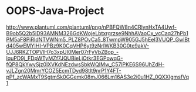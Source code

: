 # OOPS-Java-Project

http://www.plantuml.com/plantuml/png/nPBFQW8n4CRlynHxTA4Uwf-B9ob5Q2b5iD93AMNM326GdKWojeLbtxrgrzse9NhhAVaoCx_vcCaq27hPb1PM5aF8PiRIdNTVWNm5_PLZ8POvCa5_8TwmpW905GJ5hEeI3VUQP_GwlBtd405wEMYIHI-VPBz9K0CqVHP6yt9zNrIWKB30G0te9akV-UJJ6RKZTOPVlH7o3xpUI0Mer07rFyVbZBop_-IquPD9j_FDpWTyMZf7JQUBieLjOtkr3EGPowqG-fQP8QkYwySjz0lXVKdNEzdwsSbkWQIMw_C57lPKE6S96UhZdH-vJLZgn20MmrYCOZ5EcmTDyd98tlt9nrP1Y4FT-pPf_zcWAMxT9SgtmSk0GGemk08mJ066Lm16AS3e2i0u1HZ_0QXXIgmsfVq1
